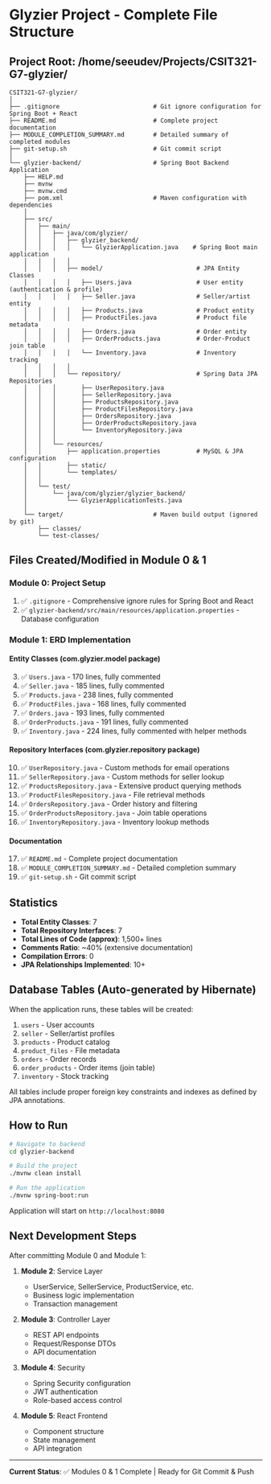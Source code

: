 # Glyzier Project - Complete File Structure

## Project Root: /home/seeudev/Projects/CSIT321-G7-glyzier/

```
CSIT321-G7-glyzier/
│
├── .gitignore                          # Git ignore configuration for Spring Boot + React
├── README.md                           # Complete project documentation
├── MODULE_COMPLETION_SUMMARY.md        # Detailed summary of completed modules
├── git-setup.sh                        # Git commit script
│
└── glyzier-backend/                    # Spring Boot Backend Application
    ├── HELP.md
    ├── mvnw
    ├── mvnw.cmd
    ├── pom.xml                         # Maven configuration with dependencies
    │
    ├── src/
    │   ├── main/
    │   │   ├── java/com/glyzier/
    │   │   │   ├── glyzier_backend/
    │   │   │   │   └── GlyzierApplication.java    # Spring Boot main application
    │   │   │   │
    │   │   │   ├── model/                          # JPA Entity Classes
    │   │   │   │   ├── Users.java                  # User entity (authentication & profile)
    │   │   │   │   ├── Seller.java                 # Seller/artist entity
    │   │   │   │   ├── Products.java               # Product entity
    │   │   │   │   ├── ProductFiles.java           # Product file metadata
    │   │   │   │   ├── Orders.java                 # Order entity
    │   │   │   │   ├── OrderProducts.java          # Order-Product join table
    │   │   │   │   └── Inventory.java              # Inventory tracking
    │   │   │   │
    │   │   │   └── repository/                     # Spring Data JPA Repositories
    │   │   │       ├── UserRepository.java
    │   │   │       ├── SellerRepository.java
    │   │   │       ├── ProductsRepository.java
    │   │   │       ├── ProductFilesRepository.java
    │   │   │       ├── OrdersRepository.java
    │   │   │       ├── OrderProductsRepository.java
    │   │   │       └── InventoryRepository.java
    │   │   │
    │   │   └── resources/
    │   │       ├── application.properties          # MySQL & JPA configuration
    │   │       ├── static/
    │   │       └── templates/
    │   │
    │   └── test/
    │       └── java/com/glyzier/glyzier_backend/
    │           └── GlyzierApplicationTests.java
    │
    └── target/                         # Maven build output (ignored by git)
        ├── classes/
        └── test-classes/
```

## Files Created/Modified in Module 0 & 1

### Module 0: Project Setup
1. ✅ `.gitignore` - Comprehensive ignore rules for Spring Boot and React
2. ✅ `glyzier-backend/src/main/resources/application.properties` - Database configuration

### Module 1: ERD Implementation

#### Entity Classes (com.glyzier.model package)
3. ✅ `Users.java` - 170 lines, fully commented
4. ✅ `Seller.java` - 185 lines, fully commented
5. ✅ `Products.java` - 238 lines, fully commented
6. ✅ `ProductFiles.java` - 168 lines, fully commented
7. ✅ `Orders.java` - 193 lines, fully commented
8. ✅ `OrderProducts.java` - 191 lines, fully commented
9. ✅ `Inventory.java` - 224 lines, fully commented with helper methods

#### Repository Interfaces (com.glyzier.repository package)
10. ✅ `UserRepository.java` - Custom methods for email operations
11. ✅ `SellerRepository.java` - Custom methods for seller lookup
12. ✅ `ProductsRepository.java` - Extensive product querying methods
13. ✅ `ProductFilesRepository.java` - File retrieval methods
14. ✅ `OrdersRepository.java` - Order history and filtering
15. ✅ `OrderProductsRepository.java` - Join table operations
16. ✅ `InventoryRepository.java` - Inventory lookup methods

#### Documentation
17. ✅ `README.md` - Complete project documentation
18. ✅ `MODULE_COMPLETION_SUMMARY.md` - Detailed completion summary
19. ✅ `git-setup.sh` - Git commit script

## Statistics

- **Total Entity Classes**: 7
- **Total Repository Interfaces**: 7
- **Total Lines of Code (approx)**: 1,500+ lines
- **Comments Ratio**: ~40% (extensive documentation)
- **Compilation Errors**: 0
- **JPA Relationships Implemented**: 10+

## Database Tables (Auto-generated by Hibernate)

When the application runs, these tables will be created:

1. `users` - User accounts
2. `seller` - Seller/artist profiles
3. `products` - Product catalog
4. `product_files` - File metadata
5. `orders` - Order records
6. `order_products` - Order items (join table)
7. `inventory` - Stock tracking

All tables include proper foreign key constraints and indexes as defined by JPA annotations.

## How to Run

```bash
# Navigate to backend
cd glyzier-backend

# Build the project
./mvnw clean install

# Run the application
./mvnw spring-boot:run
```

Application will start on `http://localhost:8080`

## Next Development Steps

After committing Module 0 and Module 1:

1. **Module 2**: Service Layer
   - UserService, SellerService, ProductService, etc.
   - Business logic implementation
   - Transaction management

2. **Module 3**: Controller Layer
   - REST API endpoints
   - Request/Response DTOs
   - API documentation

3. **Module 4**: Security
   - Spring Security configuration
   - JWT authentication
   - Role-based access control

4. **Module 5**: React Frontend
   - Component structure
   - State management
   - API integration

---

**Current Status**: ✅ Modules 0 & 1 Complete | Ready for Git Commit & Push